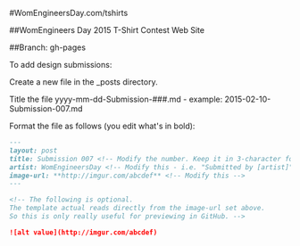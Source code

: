#WomEngineersDay.com/tshirts

##WomEngineers Day 2015 T-Shirt Contest Web Site

##Branch: gh-pages

To add design submissions:

Create a new file in the _posts directory.

Title the file yyyy-mm-dd-Submission-###.md - example: 2015-02-10-Submission-007.md

Format the file as follows (you edit what's in bold):

```md
---
layout: post
title: Submission 007 <!-- Modify the number. Keep it in 3-character format. -->
artist: WomEngineersDay <!-- Modify this - i.e. "Submitted by [artist]" -->
image-url: **http://imgur.com/abcdef** <!-- Modify this -->
---

<!-- The following is optional. 
The template actual reads directly from the image-url set above.
So this is only really useful for previewing in GitHub. -->

![alt value](http://imgur.com/abcdef)
```
